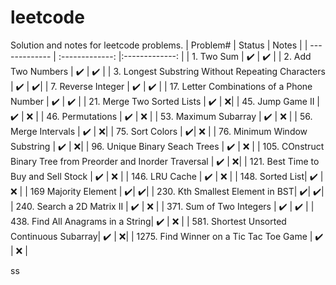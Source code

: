 # leetcode
Solution and notes for leetcode problems.
| Problem#  | Status | Notes |
| ------------- | :-------------: |:-------------: |
| 1. Two Sum  | :heavy_check_mark:  | :heavy_check_mark: |
| 2. Add Two Numbers  | :heavy_check_mark:  | :heavy_check_mark: |
| 3. Longest Substring Without  Repeating Characters | :heavy_check_mark: | :heavy_check_mark:|
| 7. Reverse Integer | :heavy_check_mark: | :heavy_check_mark: |
| 17. Letter Combinations of a Phone Number | :heavy_check_mark: | :heavy_check_mark: |
| 21. Merge Two Sorted Lists | :heavy_check_mark: | :x:|
| 45. Jump Game II | :heavy_check_mark: | :x: | 
| 46. Permutations | :heavy_check_mark: | :x: |
| 53. Maximum Subarray | :heavy_check_mark: | :x: |
| 56. Merge Intervals | ✔️ | :x:|
| 75. Sort Colors | :heavy_check_mark:| :x: |
| 76. Minimum Window Substring | :heavy_check_mark: | :x:|
| 96. Unique Binary Seach Trees | :heavy_check_mark: | :x: |
| 105. COnstruct Binary Tree from Preorder and Inorder Traversal | :heavy_check_mark: | :x:|
| 121. Best Time to Buy and Sell Stock | :heavy_check_mark: | :x: |
| 146. LRU Cache | :heavy_check_mark: | :x: |
| 148. Sorted List| :heavy_check_mark: | :x: |
| 169 Majority Element | ✔️| ✔️|
| 230. Kth Smallest Element in BST| ✔️| ✔️|
| 240. Search a 2D Matrix II | :heavy_check_mark: | :x: | 
| 371. Sum of Two Integers | :heavy_check_mark: | :heavy_check_mark: |
| 438. Find All Anagrams in a String| :heavy_check_mark: | :x: | 
| 581. Shortest Unsorted Continuous Subarray| :heavy_check_mark: | :x:|
| 1275. Find Winner on a Tic Tac Toe Game | :heavy_check_mark: | :x: | 

ss
